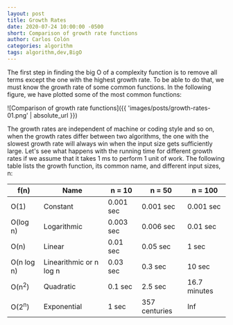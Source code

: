 ```yaml
---
layout: post
title: Growth Rates
date: 2020-07-24 10:00:00 -0500
short: Comparison of growth rate functions
author: Carlos Colón
categories: algorithm
tags: algorithm,dev,BigO
---
```

The first step in finding the big O of a complexity function is to remove all terms except the one with the highest growth rate. To be able to do that, we must know the growth rate of some common functions. In the following figure, we have plotted some of the most common functions:

![Comparison of growth rate functions]({{ 'images/posts/growth-rates-01.png' | absolute_url }})

The growth rates are independent of machine or coding style and so on, when the growth rates differ between two algorithms, the one with the slowest growth rate will always win when the input size gets sufficiently large. Let's see what happens with the running time for different growth rates if we assume that it takes 1 ms to perform 1 unit of work. The following table lists the growth function, its common name, and different input sizes, n:

|f(n)|Name|n = 10|n = 50|n = 100|
|----|----|------|------|-------|
|O(1)|Constant|0.001 sec|0.001 sec|0.001 sec|
|O(log n)|Logarithmic|0.003 sec|0.006 sec|0.01 sec|
|O(n)|Linear|0.01 sec|0.05 sec|1 sec|
|O(n log n)|Linearithmic or n log n|0.03 sec|0.3 sec|10 sec|
|O(n<sup>2</sup>)|Quadratic|0.1 sec|2.5 sec|16.7 minutes|
|O(2<sup>n</sup>)|Exponential|1 sec|357 centuries|Inf|


